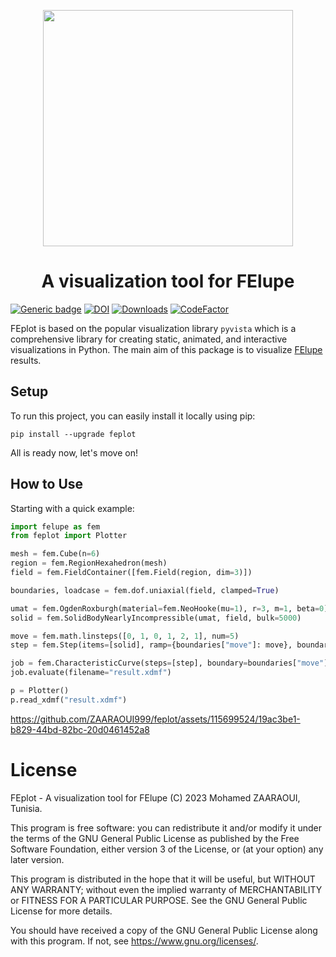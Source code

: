 <p align="center">
    <img width="400" height="378" src="https://github.com/ZAARAOUI999/feplot/assets/115699524/dc9fbd56-4061-43b7-a264-e9068591c3d4">
 </p>

 <h1 align="center">
     A visualization tool for FElupe
 </h1>
 
[![Generic badge](https://img.shields.io/badge/pypi-v0.1.13-<COLOR>.svg)](https://pypi.org/project/feplot/) [![DOI](https://zenodo.org/badge/DOI/10.5281/zenodo.10429725.svg)](https://doi.org/10.5281/zenodo.10429725) [![Downloads](https://static.pepy.tech/badge/feplot/month)](https://pepy.tech/project/feplot) [![CodeFactor](https://www.codefactor.io/repository/github/zaaraoui999/feplot/badge)](https://www.codefactor.io/repository/github/zaaraoui999/feplot)
 
FEplot is based on the popular visualization library ```pyvista``` which is a comprehensive library for creating static, animated, and interactive visualizations in Python. The main aim of this package is to visualize [FElupe](https://github.com/adtzlr/felupe) results.

## Setup
To run this project, you can easily install it locally using pip:
```
pip install --upgrade feplot
```
All is ready now, let's move on!

## How to Use

Starting with a quick example:

```python
import felupe as fem
from feplot import Plotter 

mesh = fem.Cube(n=6)
region = fem.RegionHexahedron(mesh)
field = fem.FieldContainer([fem.Field(region, dim=3)])

boundaries, loadcase = fem.dof.uniaxial(field, clamped=True)

umat = fem.OgdenRoxburgh(material=fem.NeoHooke(mu=1), r=3, m=1, beta=0)
solid = fem.SolidBodyNearlyIncompressible(umat, field, bulk=5000)

move = fem.math.linsteps([0, 1, 0, 1, 2, 1], num=5)
step = fem.Step(items=[solid], ramp={boundaries["move"]: move}, boundaries=boundaries)

job = fem.CharacteristicCurve(steps=[step], boundary=boundaries["move"])
job.evaluate(filename="result.xdmf")

p = Plotter()
p.read_xdmf("result.xdmf")

```

https://github.com/ZAARAOUI999/feplot/assets/115699524/19ac3be1-b829-44bd-82bc-20d0461452a8

# License
FEplot - A visualization tool for FElupe (C) 2023 Mohamed ZAARAOUI, Tunisia.

This program is free software: you can redistribute it and/or modify it under the terms of the GNU General Public License as published by the Free Software Foundation, either version 3 of the License, or (at your option) any later version.

This program is distributed in the hope that it will be useful, but WITHOUT ANY WARRANTY; without even the implied warranty of MERCHANTABILITY or FITNESS FOR A PARTICULAR PURPOSE. See the GNU General Public License for more details.

You should have received a copy of the GNU General Public License along with this program. If not, see <https://www.gnu.org/licenses/>.
